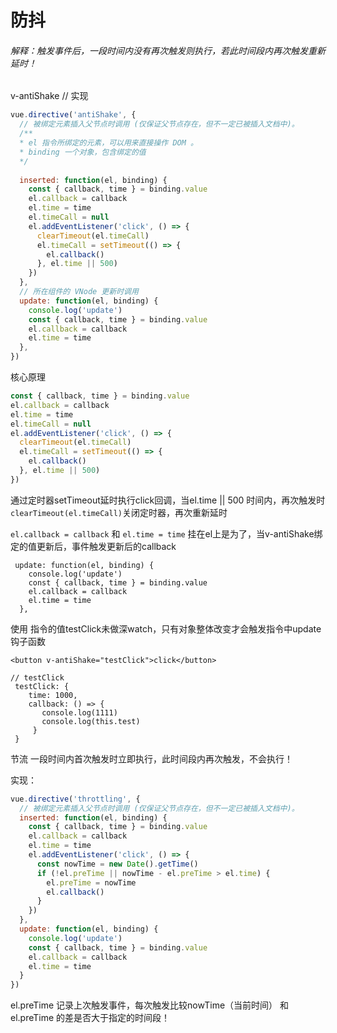 # 防抖
###### 解释：触发事件后，一段时间内没有再次触发则执行，若此时间段内再次触发重新延时！

v-antiShake
// 实现

```js
vue.directive('antiShake', {
  // 被绑定元素插入父节点时调用 (仅保证父节点存在，但不一定已被插入文档中)。
  /**
  * el 指令所绑定的元素，可以用来直接操作 DOM 。
  * binding 一个对象，包含绑定的值
  */
  
  inserted: function(el, binding) {
    const { callback, time } = binding.value
    el.callback = callback
    el.time = time
    el.timeCall = null
    el.addEventListener('click', () => {
      clearTimeout(el.timeCall)
      el.timeCall = setTimeout(() => {
        el.callback()
      }, el.time || 500)
    })
  },
  // 所在组件的 VNode 更新时调用
  update: function(el, binding) {
    console.log('update')
    const { callback, time } = binding.value
    el.callback = callback
    el.time = time
  },
})
```
核心原理
```js
const { callback, time } = binding.value
el.callback = callback
el.time = time
el.timeCall = null
el.addEventListener('click', () => {
  clearTimeout(el.timeCall)
  el.timeCall = setTimeout(() => {
    el.callback()
  }, el.time || 500)
})
```
通过定时器setTimeout延时执行click回调，当el.time || 500 时间内，再次触发时 `clearTimeout(el.timeCall)`关闭定时器，再次重新延时

`el.callback = callback` 和 `el.time = time` 挂在el上是为了，当v-antiShake绑定的值更新后，事件触发更新后的callback
```
 update: function(el, binding) {
    console.log('update')
    const { callback, time } = binding.value
    el.callback = callback
    el.time = time
  },
```
使用
指令的值testClick未做深watch，只有对象整体改变才会触发指令中update钩子函数

 ```
<button v-antiShake="testClick">click</button>
 
 // testClick
  testClick: {
     time: 1000,
     callback: () => {
        console.log(1111)
        console.log(this.test)
      }
  }
```

节流
一段时间内首次触发时立即执行，此时间段内再次触发，不会执行！

实现：

```js
vue.directive('throttling', {
  // 被绑定元素插入父节点时调用 (仅保证父节点存在，但不一定已被插入文档中)。
  inserted: function(el, binding) {
    const { callback, time } = binding.value
    el.callback = callback
    el.time = time
    el.addEventListener('click', () => {
      const nowTime = new Date().getTime()
      if (!el.preTime || nowTime - el.preTime > el.time) {
        el.preTime = nowTime
        el.callback()
      }
    })
  },
  update: function(el, binding) {
    console.log('update')
    const { callback, time } = binding.value
    el.callback = callback
    el.time = time
  }
})
```
el.preTime 记录上次触发事件，每次触发比较nowTime（当前时间） 和 el.preTime 的差是否大于指定的时间段！

